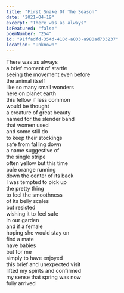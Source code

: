 ```yaml
---
title: "First Snake Of The Season"
date: "2021-04-19"
excerpt: "There was as always"
isFeatured: "false"
poemNumber: "254"
id: "91ffadfd-354d-410d-a033-a980ad733237"
location: "Unknown"
---
```


There was as always  
a brief moment of startle  
seeing the movement even before  
the animal itself  
like so many small wonders  
here on planet earth  
this fellow if less common  
would be thought  
a creature of great beauty  
named for the slender band  
that women used  
and some still do  
to keep their stockings  
safe from falling down  
a name suggestive of  
the single stripe  
often yellow but this time  
pale orange running  
down the center of its back  
I was tempted to pick up  
the pretty thing  
to feel the smoothness  
of its belly scales  
but resisted  
wishing it to feel safe  
in our garden  
and if a female  
hoping she would stay on  
find a mate  
have babies  
but for me  
simply to have enjoyed  
this brief and unexpected visit  
lifted my spirits and confirmed  
my sense that spring was now  
fully arrived
